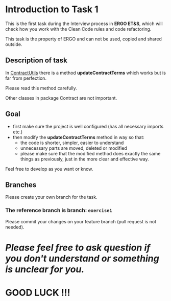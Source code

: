 # Introduction to Task 1
This is the first task during the Interview process in **ERGO ET&S**, which will check how you work with the Clean Code rules and code refactoring. 

This task is the property of ERGO and can not be used, copied and shared outside.
## Description of task
In [ContractUtils][ContractUtils] there is a method **updateContractTerms** which works but is far from perfection. 

Please read this method carefully. 

Other classes in package Contract are not important.
## Goal

- first make sure the project is well configured (has all necessary imports etc.)
- then modify the **updateContractTerms** method in way so that:
  - the code is shorter, simpler, easier to understand
  - unnecessary parts are moved, deleted or modified
  - please make sure that the modified method does exactly the same things as previously, just in the more clear and effective way.

Feel free to develop as you want or know.

## Branches
Please create your own branch for the task.

### **The reference branch is branch: `exercise1`**
Please commit your changes on your feature branch (pull request is not needed).

# _Please feel free to ask question if you don't understand or something is unclear for you._
# **GOOD LUCK !!!**

[ContractUtils]: src/main/java/digital/ergo/interview/insurance/utils/ContractUtils.java
